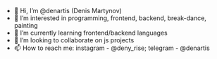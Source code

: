 - 👋 Hi, I’m @denartis (Denis Martynov)
- 👀 I’m interested in programming, frontend, backend, break-dance, painting
- 🌱 I’m currently learning frontend/backend languages
- 💞️ I’m looking to collaborate on js projects
- 📫 How to reach me: instagram - @deny_rise; telegram - @denartis
